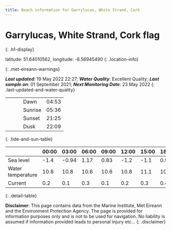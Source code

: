 ```yaml
---
title: Beach information for Garrylucas, White Strand, Cork
---
```

# Garrylucas, White Strand, Cork <span class="material-icons blue-flag" alt="This a Blue Flag beach">flag</span>
{: .h1-display}

latitude: 51.64010562, longitude: -8.56945490
{: .location-info}


{: .met-eireann-warnings}

___Last updated___: 19 May 2022 22:27; ___Water Quality___: Excellent Quality;
___Last sample on___: 01 September 2021; ___Next Monitoring Date___: 23 May 2022
{: .last-updated-and-water-quality}

|   |   |   |   |   |
|---|---|---|---|---|
|   |   |   | Dawn  | 04:53 |
|   |   |   | Sunrise  | 05:36 |
|   |   |   | Sunset  | 21:25 |
|   |   |   | Dusk  | 22:09 |
{: .tide-and-sun-table}

<div></div>

| | 00:00 | 03:00 | 06:00 | 09:00 | 12:00 | 15:00 | 18:00 | 21:00 |
|---|---|---|---|---|---|---|---|---|
| Sea level | -1.4 | -0.94 | 1.17 | 0.83| -1.2 | -1.1 | 0.99 | 1.09 |
| Water temperature | 10.8 | 10.8 | 10.6 | 10.6 | 10.8 | 11.1 | 10.8 | 10.7 |
| Current | 0.2 | 0.1 | 0.3 | 0.1 | 0.2| 0.3 | 0.4 | 0.1 |
{: .detail-table}

__Disclaimer__: This page contains data from the Marine Institute,
Met Eireann and the Environment Protection Agency. The page is provided for
information purposes only and is not to be used for navigation. No liability
is assumed if information provided leads to personal injury etc...
{: .disclaimer}